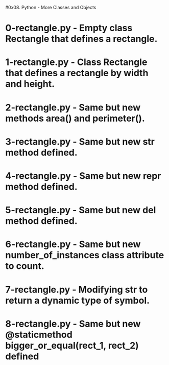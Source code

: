 #0x08. Python - More Classes and Objects
# 0-rectangle.py - Empty class Rectangle that defines a rectangle.
# 1-rectangle.py - Class Rectangle that defines a rectangle by width and height.
# 2-rectangle.py - Same but new methods area() and perimeter().
# 3-rectangle.py - Same but new __str__ method defined.
# 4-rectangle.py - Same but new __repr__ method defined.
# 5-rectangle.py - Same but new __del__ method defined.
# 6-rectangle.py - Same but new number_of_instances class attribute to count.
# 7-rectangle.py - Modifying __str__ to return a dynamic type of symbol.
# 8-rectangle.py - Same but new @staticmethod bigger_or_equal(rect_1, rect_2) defined
